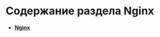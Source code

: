 Содержание раздела Nginx
========================
* **[Nginx](https://github.com/uran1980/my-blog/blob/master/Nginx/nginx.md)**
